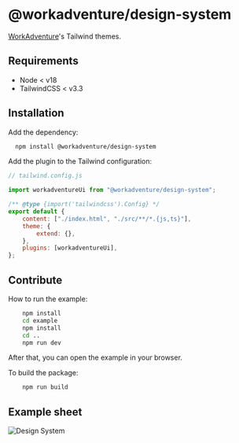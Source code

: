 
# @workadventure/design-system

[WorkAdventure](https://workadventu.re)'s Tailwind themes.


## Requirements
- Node < v18
- TailwindCSS < v3.3
## Installation

Add the dependency:

```bash
  npm install @workadventure/design-system
```
Add the plugin to the Tailwind configuration:
```js
// tailwind.config.js

import workadventureUi from "@workadventure/design-system";

/** @type {import('tailwindcss').Config} */
export default {
    content: ["./index.html", "./src/**/*.{js,ts}"],
    theme: {
        extend: {},
    },
    plugins: [workadventureUi],
};
```

## Contribute

How to run the example:

```bash
    npm install
    cd example
    npm install
    cd ..
    npm run dev
```

After that, you can open the example in your browser.

To build the package:

```bash
    npm run build
```

## Example sheet

![Design System](https://github.com/workadventure/design-system/blob/main/DesignSystem.jpg?raw=true)

